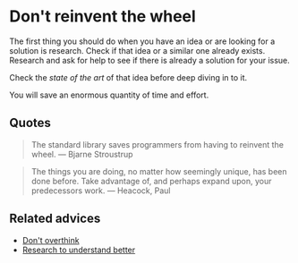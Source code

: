 # Don't reinvent the wheel

The first thing you should do when you have an idea or are looking for a solution is research. Check if that idea or a similar one already exists. Research and ask for help to see if there is already a solution for your issue.

Check the _state of the art_ of that idea before deep diving in to it.

You will save an enormous quantity of time and effort.

## Quotes

> The standard library saves programmers from having to reinvent the wheel. — Bjarne Stroustrup

> The things you are doing, no matter how seemingly unique, has been done before. Take advantage of, and perhaps expand upon, your predecessors work. — Heacock, Paul

## Related advices

- [Don't overthink](../Don't%20overthink/index.md)
- [Research to understand better](../Research%20to%20understand%20better/index.md)<br/>